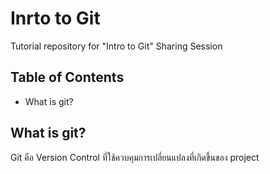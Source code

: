 # Inrto to Git
Tutorial repository for "Intro to Git" Sharing Session

## Table of Contents
- What is git?

## What is git?
Git คือ Version Control ที่ใช้ควบคุมการเปลี่ยนแปลงที่เกิดขึ้นของ project
